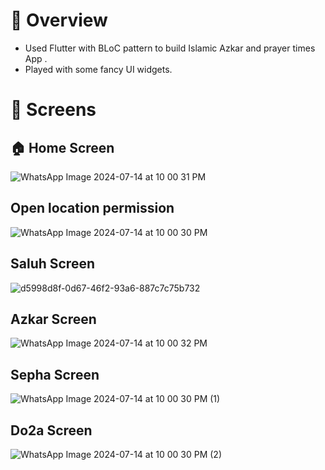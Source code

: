 # :blue_book: Overview
- Used Flutter with BLoC pattern to build Islamic Azkar and prayer times App .
- Played with some fancy UI widgets.


# :iphone: Screens
 ## :house: Home Screen
![WhatsApp Image 2024-07-14 at 10 00 31 PM](https://github.com/user-attachments/assets/6649c4a9-f2e4-41ce-9f50-76a4226652de)

## Open location permission
![WhatsApp Image 2024-07-14 at 10 00 30 PM](https://github.com/user-attachments/assets/7e73d78c-a109-4e51-8f55-c59632d2f307)

## Saluh Screen
![d5998d8f-0d67-46f2-93a6-887c7c75b732](https://github.com/user-attachments/assets/c28ab303-f2e4-4064-8023-c88f32e04508)

## Azkar Screen
![WhatsApp Image 2024-07-14 at 10 00 32 PM](https://github.com/user-attachments/assets/39934f61-0d86-4e7e-9e2d-29105ee50b3a)

## Sepha Screen
![WhatsApp Image 2024-07-14 at 10 00 30 PM (1)](https://github.com/user-attachments/assets/cdb0d9d9-c5b1-496c-9023-7fc9ee86d3e6)

## Do2a Screen
![WhatsApp Image 2024-07-14 at 10 00 30 PM (2)](https://github.com/user-attachments/assets/b6b3ae38-2a0e-43e7-a836-6bb26bdecd44)
